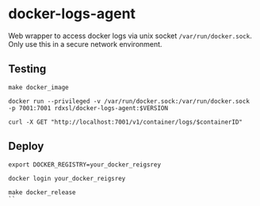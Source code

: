 # docker-logs-agent

Web wrapper to access docker logs via unix socket `/var/run/docker.sock`. Only use this in a secure network environment.

## Testing
```
make docker_image

docker run --privileged -v /var/run/docker.sock:/var/run/docker.sock  -p 7001:7001 rdxsl/docker-logs-agent:$VERSION

curl -X GET "http://localhost:7001/v1/container/logs/$containerID"
```

## Deploy
```
export DOCKER_REGISTRY=your_docker_reigsrey

docker login your_docker_reigsrey

make docker_release
``
